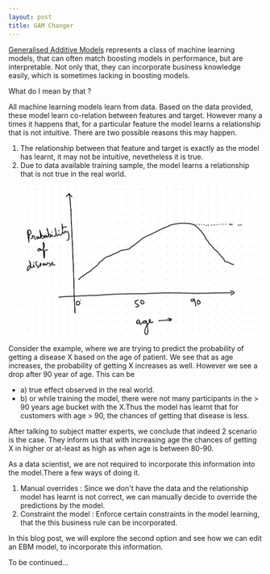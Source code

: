 ```yaml
---
layout: post
title: GAM Changer
---
```


[Generalised Additive Models](https://www.youtube.com/watch?v=XQ1vk7wEI7c) represents a class of machine learning models, that can often match boosting models in performance, but are interpretable.
Not only that, they can incorporate business knowledge easily, which is sometimes lacking in boosting models.

What do I mean by that ?

All machine learning models learn from data. Based on the data provided, these model learn co-relation between features and target.
However many a times it happens that, for a particular feature the model learns a relationship that is not intuitive.
There are two possible reasons this may happen.

1. The relationship between that feature and target is exactly as the model has learnt, it may not be intuitive, nevetheless it is true.
2. Due to data available training sample, the model learns a relationship that is not true in the real world.

![learned relationship](../images/gam_edit_learned_relation.png)

Consider the example, where we are trying to predict the probability of getting a disease X based on the age of patient. We see that as age increases, the probability of getting X increases as well. However we see a drop after 90 year of age. This can be

* a) true effect observed in the real world.
* b) or while training the model, there were not many participants in the > 90 years age bucket with the X.Thus the model has learnt that for customers with age > 90, the chances of getting that disease is less.

After talking to subject matter experts, we conclude that indeed 2 scenario is the case. They inform us that with increasing age the chances of getting X in higher or at-least as high as when age is between 80-90.

As a data scientist, we are not required to incorporate this information into the model.There a few ways of doing it.

1. Manual overrides : Since we don't have the data and the relationship model has learnt is not correct, we can manually decide to override the predictions by the model.
2. Constraint the model : Enforce certain constraints in the model learning, that the this business rule can be incorporated.

In this blog post, we will explore the second option and see how we can edit an EBM model, to incorporate this information.

To be continued...
